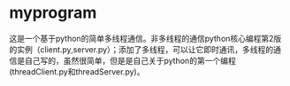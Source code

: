 # myprogram
这是一个基于python的简单多线程通信。非多线程的通信python核心编程第2版的实例（client.py,server.py）；添加了多线程，可以让它即时通讯，多线程的通信是自己写的，虽然很简单，但是是自己关于python的第一个编程(threadClient.py和threadServer.py)。
